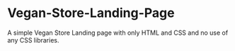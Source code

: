 # Vegan-Store-Landing-Page
A simple Vegan Store Landing page with only HTML and CSS and no use of any CSS libraries.
